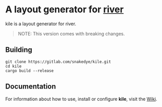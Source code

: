 # A layout generator for [river](https://github.com/ifreund/river)

kile is a layout generator for river. 

> NOTE: This version comes with breaking changes.

## Building

```shell
git clone https://gitlab.com/snakedye/kile.git
cd kile
cargo build --release
```

## Documentation

For information about how to use, install or configure **kile**, visit the [Wiki](https://gitlab.com/snakedye/kile/-/wikis/Home).
